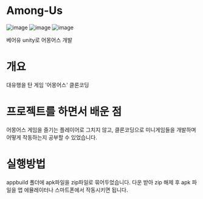 # Among-Us
![image](https://github.com/heesunc/Among-Us/assets/112846188/3f6520cd-d23c-4bbc-9a6b-3328a898dda3)
![image](https://github.com/heesunc/Among-Us/assets/112846188/1656ac26-7812-42b6-ba8e-4a464b912704)
![image](https://github.com/heesunc/Among-Us/assets/112846188/07d1e312-6c0b-4e0a-b4b2-95478950d735)

베어유 unity로 어몽어스 개발 

# 개요
대유행을 탄 게임 '어몽어스' 클론코딩

# 프로젝트를 하면서 배운 점
어몽어스 게임을 즐기는 플레이어로 그치지 않고,
클론코딩으로 미니게임들을 개발하며 어떻게 작동하는지 공부할 수 있었습니다.

# 실행방법
appbuild 폴더에 apk파일을 zip파일로 묶어두었습니다.
다운 받아 zip 해제 후 apk 파일을 앱 에뮬레이터나 스마트폰에서 작동시키면 됩니다.
